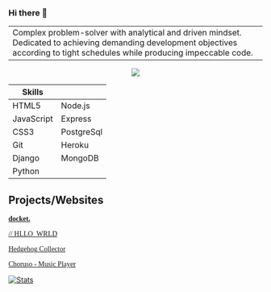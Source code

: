 ### Hi there 👋


<table>
<tr>
<td>
Complex problem-solver with analytical and driven mindset. Dedicated to achieving demanding development objectives according to tight schedules while producing impeccable code.
</td>
</tr>
</table>
<p align="center">
  <a href="https://skillicons.dev">
    <img src="https://skillicons.dev/icons?i=html,css,js,django,git,heroku,express,mongodb,postgres&perline=3" />
  </a>
</p>

| Skills     |             |
| ---------- | --------    |
| HTML5      | Node.js     |
| JavaScript | Express     |
| CSS3       | PostgreSql  |
| Git        | Heroku      |
| Django     | MongoDB     |
| Python     |             |

## Projects/Websites


<a href="https://docket-project-two.herokuapp.com/" target="_blank"><span style="font-family:Source Code Pro">**docket.**</span></a>

<a href="https://hello-world-rose-sigma.vercel.app/" target="_blank"><span style="font-family:Source Code Pro">// HLLO_WRLD</span></a>


<a href="https://hedgehog-collector.herokuapp.com/" target="_blank"><span style="font-family:Source Code Pro">Hedgehog Collector</span></a>


<a href="https://choruso.herokuapp.com/" target="_blank"><span style="font-family:Source Code Pro">Choruso - Music Player</span></a>


[![Stats](https://github-readme-stats.vercel.app/api?username=Arjybltrn)](#)

<!--
**Arjybltrn/arjybltrn** is a ✨ _special_ ✨ repository because its `README.md` (this file) appears on your GitHub profile.

Here are some ideas to get you started:

- 🔭 I’m currently working on ...
- 🌱 I’m currently learning ...
- 👯 I’m looking to collaborate on ...
- 🤔 I’m looking for help with ...
- 💬 Ask me about ...
- 📫 How to reach me: ...
- 😄 Pronouns: ...
- ⚡ Fun fact: ...
-->
